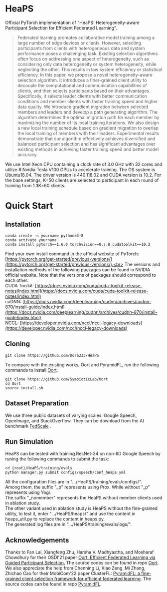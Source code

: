 # HeaPS
Official PyTorch implementation of "HeaPS: Heterogeneity-aware Participant Selection for Efficient Federated Learning".<br>
>Federated learning promotes collaborative model training among a large number of edge devices or clients. However, selecting participants from clients with heterogeneous data and system performance poses a challenging task. Existing selection algorithms often focus on addressing one aspect of heterogeneity, such as considering only data heterogeneity or system heterogeneity, while neglecting the other. This results in low system efficiency or statistical efficiency. In this paper, we propose a novel heterogeneity-aware selection algorithm. It introduces a finer-grained client utility to decouple the computational and communication capabilities of clients, and then selects participants based on their advantages. Specifically, it selects leader clients with better communication conditions and member clients with faster training speed and higher data quality. We introduce gradient migration between selected members and leaders and develop a path generating algorithm. The algorithm determines the optimal migration path for each member by maximizing the number of its local training iterations. We also design a new local training schedule based on gradient migration to overlap the local training of members with their leaders. Experimental results demonstrate that our algorithm effectively achieves diversified and balanced participant selection and has significant advantages over existing methods in achieving faster training speed and better model accuracy.<br>

We use Intel Xeon CPU containing a clock rate of 3.0 GHz with 32 cores and utilize 8 Nvidia Tesla V100 GPUs to accelerate training.
The OS system is Ubuntu18.04. The driver version is 440.118.02 and CUDA version is 10.2.
For the base settings, K=50 clients are selected to participant in each round of training from 1.3K=60 clients.<br>
# Quick Start
## Installation
```
conda create -n yourname python=3.8
conda activate yourname
conda install pytorch==1.6.0 torchvision==0.7.0 cudatoolkit==10.2
```
Find your own install command in the official website of PyTorch: [https://pytorch.org/get-started/previous-versions/](https://pytorch.org/get-started/previous-versions/).<br>
The versions and installation methods of the following packages can be found in NVIDIA official website. Note that the versions of packages should correspond to each other.<br>
CUDA Toolkit: [https://docs.nvidia.com/cuda/cuda-toolkit-release-notes/index.html](https://docs.nvidia.com/cuda/cuda-toolkit-release-notes/index.html)<br>
cuDNN: [https://docs.nvidia.com/deeplearning/cudnn/archives/cudnn-870/install-guide/index.html](https://docs.nvidia.com/deeplearning/cudnn/archives/cudnn-870/install-guide/index.html)<br>
NCCL: [https://developer.nvidia.com/nccl/nccl-legacy-downloads](https://developer.nvidia.com/nccl/nccl-legacy-downloads)<br>
## Cloning
```
git clone https://github.com/Dora233/HeaPS
```
To compare with the existing works, Oort and PyramidFL, run the following commands to install [Oort](https://github.com/SymbioticLab/Oort).
```
git clone https://github.com/SymbioticLab/Oort
cd Oort
source install.sh
```
## Dataset Preparation
We use three public datasets of varying scales: Google Speech, OpenImage, and StackOverflow. They can be download from the AI benchmark
[FedScale](https://github.com/SymbioticLab/FedScale) .<br>

## Run Simulation
HeaPS can be tested with training ResNet-34 on non-IID Google Speech by runing the following commands to submit the task:
```
cd {root}/HeaPS/training/evals
python manager.py submit configs/speech/conf_heaps.yml
```
All the configuration files are in ".../HeaPS/training/evals/configs/". <br>
Among them, the suffix "_p" represents using Prox. While without "_p" represents using Yogi. <br>
The suffix "_nomember" represents the HeaPS without member clients used in ablation study. <br>
The other variant used in ablation study is HeaPS without the fine-grained utility, to test it,  enter ".../HeaPS/heaps/" and use the content in heaps_util.py to replace the content in heaps.py. <br>
The generated log files are in ".../HeaPS/training/evals/logs/". <br>

## Acknowledgements
Thanks to Fan Lai, Xiangfeng Zhu, Harsha V. Madhyastha, and Mosharaf Chowdhury for their OSDI'21 paper [Oort: Efficient Federated Learning via Guided Participant Selection.](https://www.usenix.org/conference/osdi21/presentation/lai) The source codes can be found in repo [Oort](https://github.com/SymbioticLab/Oort). <br>
We also appreciate the help from Chenning Li, Xiao Zeng, Mi Zhang, Zhichao Cao for their MobiCom'22 paper ClusterFL: [PyramidFL: a fine-grained client selection framework for efficient federated learning](https://dl.acm.org/doi/10.1145/3495243.3517017). The source codes can be found in repo [PyramidFL](https://github.com/liecn/PyramidFL).
